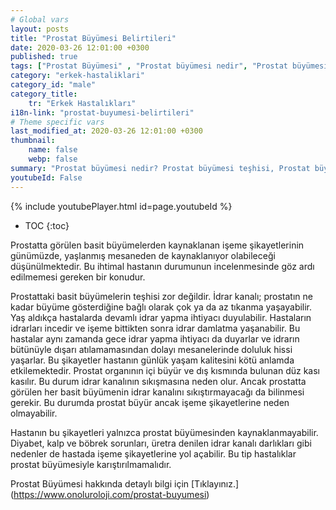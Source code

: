 ```yaml
---
# Global vars
layout: posts
title: "Prostat Büyümesi Belirtileri"
date: 2020-03-26 12:01:00 +0300
published: true
tags: ["Prostat Büyümesi" , "Prostat büyümesi nedir", "Prostat büyümesi teşhisi", " Prostat büyümesi belirtileri", "Prostat büyümesi tedavisi", "Prostat büyümesi Ameliyatı", "Prostat büyümesi ameliyatı ne zaman olunur", " Prostat büyümesi ilaç tedavisi", "Prostat büyümesi şikayetleri", "Prostat neden büyür", "Prostat büyümesi kansere dönüşür mü", "prostat büyümesi açık ameliyatı" , "prostat büyümesi kapalı ameliyatı"]
category: "erkek-hastaliklari"
category_id: "male"
category_title:
    tr: "Erkek Hastalıkları"
i18n-link: "prostat-buyumesi-belirtileri"
# Theme specific vars
last_modified_at: 2020-03-26 12:01:00 +0300
thumbnail:
    name: false
    webp: false
summary: "Prostat büyümesi nedir? Prostat büyümesi teşhisi, Prostat büyümesi belirtileri, Prostat büyümesi tedavisi, Prostat büyümesi Ameliyatı, Prostat büyümesi ameliyatı ne zaman olunur? Prostat büyümesi ilaç tedavisi, Prostat büyümesi şikayetleri, Prostat neden büyür? , Prostat büyümesi kansere dönüşür mü? , Prostat büyümesi açık ameliyatı , Prostat büyümesi kapalı ameliyatı "
youtubeId: False
---
```

{% include youtubePlayer.html id=page.youtubeId %}

* TOC
{:toc}

Prostatta görülen basit büyümelerden kaynaklanan işeme şikayetlerinin günümüzde, yaşlanmış mesaneden de kaynaklanıyor olabileceği düşünülmektedir. Bu ihtimal hastanın durumunun incelenmesinde göz ardı edilmemesi gereken bir konudur.

Prostattaki basit büyümelerin teşhisi zor değildir. İdrar kanalı; prostatın ne kadar büyüme gösterdiğine bağlı olarak çok ya da az tıkanma yaşayabilir. Yaş aldıkça hastalarda devamlı idrar yapma ihtiyacı duyulabilir. Hastaların idrarları incedir ve işeme bittikten sonra idrar damlatma yaşanabilir. Bu hastalar aynı zamanda gece idrar yapma ihtiyacı da duyarlar ve idrarın bütünüyle dışarı atılamamasından dolayı mesanelerinde doluluk hissi yaşarlar. Bu şikayetler hastanın günlük yaşam kalitesini kötü anlamda etkilemektedir. Prostat organının içi büyür ve dış kısmında bulunan düz kası kasılır. Bu durum idrar kanalının sıkışmasına neden olur. Ancak prostatta görülen her basit büyümenin idrar kanalını sıkıştırmayacağı da bilinmesi gerekir. Bu durumda prostat büyür ancak işeme şikayetlerine neden olmayabilir.

Hastanın bu şikayetleri yalnızca prostat büyümesinden kaynaklanmayabilir. Diyabet, kalp ve böbrek sorunları, üretra denilen idrar kanalı darlıkları gibi nedenler de hastada işeme şikayetlerine yol açabilir. Bu tip hastalıklar prostat büyümesiyle karıştırılmamalıdır.


Prostat Büyümesi hakkında detaylı bilgi için [Tıklayınız.] (https://www.onoluroloji.com/prostat-buyumesi)
